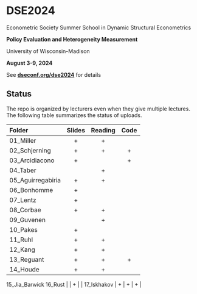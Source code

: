 # DSE2024

Econometric Society Summer School in Dynamic Structural Econometrics

**Policy Evaluation and Heterogeneity Measurement**

University of Wisconsin-Madison

**August 3-9, 2024**

See [**dseconf.org/dse2024**](https://dseconf.org/dse2024) for details


## Status

The repo is organized by lecturers even when they give multiple lectures. The following table summarizes the status of uploads.

| Folder | Slides | Reading | Code |
|:---|:--:|:-:|:-:|
01_Miller | + | + | |
02_Schjerning | + | + | + |
03_Arcidiacono | + | | + |
04_Taber | | + | |
05_Aguirregabiria | + | + | |
06_Bonhomme | + | | |
07_Lentz | + | | |
08_Corbae | + | + | |
09_Guvenen | | + | |
10_Pakes | + | | |
11_Ruhl | + | + | |
12_Kang | + | + | |
13_Reguant | + | + | + |
14_Houde | + | + | |
15_Jia_Barwick 
16_Rust | | + | |
17_Iskhakov | + | + | + |



